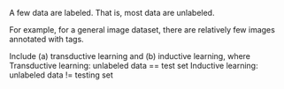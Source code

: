 A few data are labeled. That is, most data are unlabeled. 

For example, for a general image dataset, there are relatively few images annotated with tags.

Include (a) transductive learning and (b) inductive learning, where
Transductive learning: unlabeled data == test set
Inductive learning: unlabeled data != testing set

